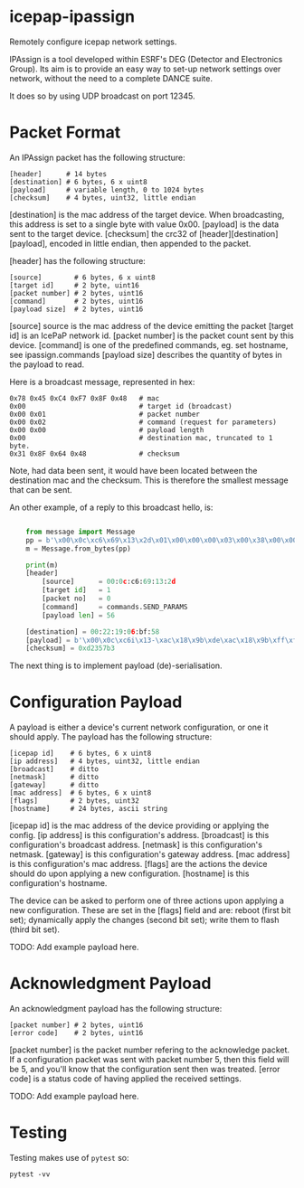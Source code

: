 # icepap-ipassign
Remotely configure icepap network settings.

IPAssign is a tool developed within ESRF's DEG (Detector and Electronics Group). Its aim is to provide an easy way to set-up network settings over network, without the need to a complete DANCE suite.

It does so by using UDP broadcast on port 12345.

# Packet Format
An IPAssign packet has the following structure:

    [header]      # 14 bytes
    [destination] # 6 bytes, 6 x uint8
    [payload]     # variable length, 0 to 1024 bytes
    [checksum]    # 4 bytes, uint32, little endian

[destination] is the mac address of the target device. When broadcasting,
              this address is set to a single byte with value 0x00.
[payload] is the data sent to the target device.
[checksum] the crc32 of [header][destination][payload], encoded in little
           endian, then appended to the packet.

[header] has the following structure:

    [source]        # 6 bytes, 6 x uint8
    [target id]     # 2 byte, uint16
    [packet number] # 2 bytes, uint16
    [command]       # 2 bytes, uint16
    [payload size]  # 2 bytes, uint16

[source] source is the mac address of the device emitting the packet
[target id] is an IcePaP network id.
[packet number] is the packet count sent by this device.
[command] is one of the predefined commands, eg. set hostname, see
          ipassign.commands
[payload size] describes the quantity of bytes in the payload to read.

Here is a broadcast message, represented in hex:

    0x78 0x45 0xC4 0xF7 0x8F 0x48   # mac
    0x00                            # target id (broadcast)
    0x00 0x01                       # packet number
    0x00 0x02                       # command (request for parameters)
    0x00 0x00                       # payload length
    0x00                            # destination mac, truncated to 1 byte.
    0x31 0x8F 0x64 0x48             # checksum

Note, had data been sent, it would have been located between the destination
mac and the checksum.
This is therefore the smallest message that can be sent.

An other example, of a reply to this broadcast hello, is:

```python

    from message import Message
    pp = b'\x00\x0c\xc6\x69\x13\x2d\x01\x00\x00\x00\x03\x00\x38\x00\x00\x22\x19\x06\xbf\x58\x00\x0c\xc6\x69\x13\x2d\xac\x18\x9b\xde\xac\x18\x9b\xff\xff\xff\xff\x00\xac\x18\x9b\x63\x00\x0c\xc6\x69\x13\x2d\x00\x00\x00\x00\x69\x63\x65\x65\x75\x34\x00\x00\x00\x00\x00\x00\x00\x00\x00\x00\x00\x00\x00\x00\x00\x00\x00\x00\xb3\x57\x23\x0d'
    m = Message.from_bytes(pp)

    print(m)
    [header]
        [source]      = 00:0c:c6:69:13:2d
        [target id]   = 1
        [packet no]   = 0
        [command]     = commands.SEND_PARAMS
        [payload len] = 56

    [destination] = 00:22:19:06:bf:58
    [payload] = b'\x00\x0c\xc6i\x13-\xac\x18\x9b\xde\xac\x18\x9b\xff\xff\xff\xff\x00\xac\x18\x9bc\x00\x0c\xc6i\x13-\x00\x00\x00\x00iceeu4\x00\x00\x00\x00\x00\x00\x00\x00\x00\x00\x00\x00\x00\x00\x00\x00\x00\x00'
    [checksum] = 0xd2357b3

```

The next thing is to implement payload (de)-serialisation.

# Configuration Payload
A payload is either a device's current network configuration, or one it should apply.
The payload has the following structure:

    [icepap id]    # 6 bytes, 6 x uint8
    [ip address]   # 4 bytes, uint32, little endian
    [broadcast]    # ditto
    [netmask]      # ditto
    [gateway]      # ditto
    [mac address]  # 6 bytes, 6 x uint8
    [flags]        # 2 bytes, uint32
    [hostname]     # 24 bytes, ascii string

[icepap id] is the mac address of the device providing or applying the config.
[ip address] is this configuration's address.
[broadcast] is this configuration's broadcast address.
[netmask] is this configuration's netmask.
[gateway] is this configuration's gateway address.
[mac address] is this configuration's mac address.
[flags] are the actions the device should do upon applying a new configuration.
[hostname] is this configuration's hostname.

The device can be asked to perform one of three actions upon applying a new
configuration. These are set in the [flags] field and are:
    reboot (first bit set);
    dynamically apply the changes (second bit set);
    write them to flash (third bit set).

TODO: Add example payload here.

# Acknowledgment Payload
An acknowledgment payload has the following structure:

    [packet number] # 2 bytes, uint16
    [error code]    # 2 bytes, uint16

[packet number] is the packet number refering to the acknowledge packet.
                If a configuration packet was sent with packet number 5,
                then this field will be 5, and you'll know that the 
                configuration sent then was treated.
[error code] is a status code of having applied the received settings.

TODO: Add example payload here.

# Testing
Testing makes use of `pytest` so:

    pytest -vv
